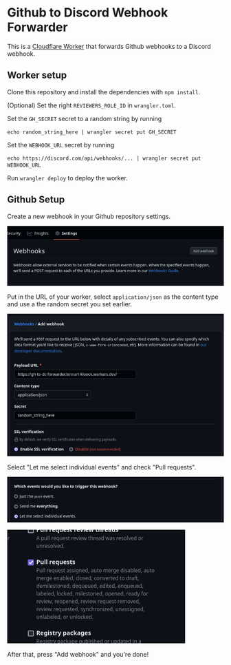 # Github to Discord Webhook Forwarder

This is a [Cloudflare Worker](https://workers.cloudflare.com/) that forwards Github webhooks to a Discord webhook.

## Worker setup

Clone this repository and install the dependencies with `npm install`.

(Optional) Set the right `REVIEWERS_ROLE_ID` in `wrangler.toml`.

Set the `GH_SECRET` secret to a random string by running

```shell
echo random_string_here | wrangler secret put GH_SECRET
```

Set the `WEBHOOK_URL` secret by running

```shell
echo https://discord.com/api/webhooks/... | wrangler secret put WEBHOOK_URL
```

Run `wrangler deploy` to deploy the worker.

## Github Setup

Create a new webhook in your Github repository settings.

![Create Github Webhook](tutorial/1.png)

Put in the URL of your worker, select `application/json` as the content type and use a the random secret you set earlier.

![Github Webhook settings](tutorial/2.png)

Select "Let me select individual events" and check "Pull requests".

![Github Webhook settings](tutorial/3.png)

![Github Webhook settings](tutorial/4.png)

After that, press "Add webhook" and you're done!
